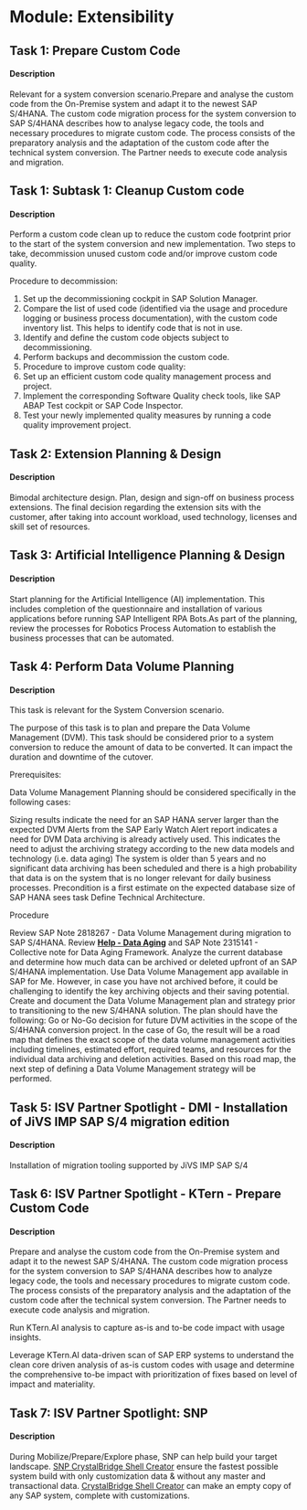 
# Module: Extensibility
## Task 1: Prepare Custom Code
#### Description
Relevant for a system conversion scenario.Prepare and analyse the custom code from the On-Premise system and adapt it to the newest SAP S/4HANA. The custom code migration process for the system conversion to SAP S/4HANA describes how to analyse legacy code, the tools and necessary procedures to migrate custom code. The process consists of the preparatory analysis and the adaptation of the custom code after the technical system conversion. The Partner needs to execute code analysis and migration.

## Task 1: Subtask 1: Cleanup Custom code
#### Description
Perform a custom code clean up to reduce the custom code footprint prior to the start of the system conversion and new implementation. Two steps to take, decommission unused custom code and/or improve custom code quality. 

Procedure to decommission:

1. Set up the decommissioning cockpit in SAP Solution Manager.
2. Compare the list of used code (identified via the usage and procedure logging or business process documentation), with the custom code inventory list.       This helps to identify code that is not in use.
3. Identify and define the custom code objects subject to decommissioning.
4. Perform backups and decommission the custom code.
5. Procedure to improve custom code quality:
6. Set up an efficient custom code quality management process and project.
7. Implement the corresponding Software Quality check tools, like SAP ABAP Test cockpit or SAP Code Inspector.
8. Test your newly implemented quality measures by running a code quality improvement project.



## Task 2: Extension Planning & Design
#### Description
Bimodal architecture design. Plan, design and sign-off on business process extensions. The final decision regarding the extension sits with the customer, after taking into account workload, used technology, licenses and skill set of resources.

## Task 3: Artificial Intelligence Planning & Design
#### Description
Start planning for the Artificial Intelligence (AI) implementation. This includes completion of the questionnaire and installation of various applications before running SAP Intelligent RPA Bots.As part of the planning, review the processes for Robotics Process Automation to establish the business processes that can be automated.
## Task 4: Perform Data Volume Planning
#### Description
This task is relevant for the System Conversion scenario.

The purpose of this task is to plan and prepare the Data Volume Management (DVM). This task should be considered prior to a system conversion to reduce the amount of data to be converted. It can impact the duration and downtime of the cutover.

Prerequisites:

Data Volume Management Planning should be considered specifically in the following cases:

Sizing results indicate the need for an SAP HANA server larger than the expected
DVM Alerts from the SAP Early Watch Alert report indicates a need for DVM
Data archiving is already actively used. This indicates the need to adjust the archiving strategy according to the new data models and technology (i.e. data aging)
The system is older than 5 years and no significant data archiving has been scheduled and there is a high probability that data is on the system that is no longer relevant for daily business processes.
Precondition is a first estimate on the expected database size of SAP HANA sees task Define Technical Architecture.

Procedure

Review SAP Note 2818267 - Data Volume Management during migration to SAP S/4HANA.
Review **[Help - Data Aging](https://help.sap.com/docs/SAP_NETWEAVER_750/669e1da71e744a34af9b86deec50a57c/5306a0995655488785175d57bef083da.html)** and SAP Note 2315141 - Collective note for Data Aging Framework.
Analyze the current database and determine how much data can be archived or deleted upfront of an SAP S/4HANA implementation.
Use Data Volume Management app available in SAP for Me. However, in case you have not archived before, it could be challenging to identify the key archiving objects and their saving potential.
Create and document the Data Volume Management plan and strategy prior to transitioning to the new S/4HANA solution. The plan should have the following:
Go or No-Go decision for future DVM activities in the scope of the S/4HANA conversion project.
In the case of Go, the result will be a road map that defines the exact scope of the data volume management activities including timelines, estimated effort, required teams, and resources for the individual data archiving and deletion activities.
Based on this road map, the next step of defining a Data Volume Management strategy will be performed.
## Task 5: ISV Partner Spotlight - DMI - Installation of JiVS IMP SAP S/4 migration edition
#### Description
Installation of migration tooling supported by JiVS IMP SAP S/4

## Task 6: ISV Partner Spotlight - KTern - Prepare Custom Code
#### Description
Prepare and analyse the custom code from the On-Premise system and adapt it to the newest SAP S/4HANA. The custom code migration process for the system conversion to SAP S/4HANA describes how to analyze legacy code, the tools and necessary procedures to migrate custom code. The process consists of the preparatory analysis and the adaptation of the custom code after the technical system conversion. The Partner needs to execute code analysis and migration.

Run KTern.AI analysis to capture as-is and to-be code impact with usage insights.

Leverage KTern.AI data-driven scan of SAP ERP systems to understand the clean core driven analysis of as-is custom codes with usage and determine the comprehensive to-be impact with prioritization of fixes based on level of impact and materiality.


## Task 7: ISV Partner Spotlight: SNP
#### Description
During Mobilize/Prepare/Explore phase, SNP can help build your target landscape. 
[SNP CrystalBridge Shell Creator](https://www.snpgroup.com/en/platform/software-and-components/crystalbridge-shell-creator/) ensure the fastest possible system build with only customization data & without any master and transactional data. [CrystalBridge Shell Creator](https://www.snpgroup.com/en/platform/software-and-components/crystalbridge-shell-creator/) can make an empty copy of any SAP system, complete with customizations.
